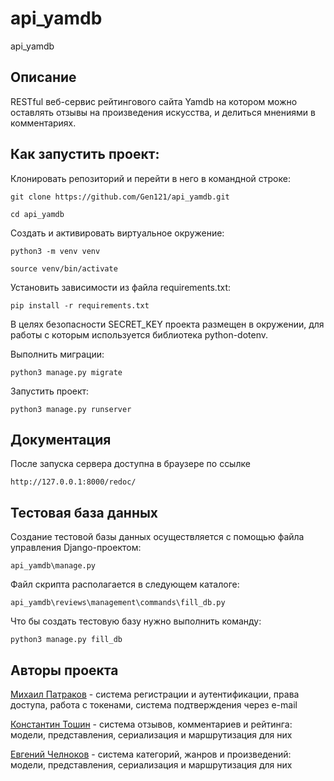 # api_yamdb
api_yamdb

## Описание

RESTful веб-сервис рейтингового сайта Yamdb на котором можно оставлять
отзывы на произведения искусства, и делиться мнениями в комментариях.

## Как запустить проект:

Клонировать репозиторий и перейти в него в командной строке:

```
git clone https://github.com/Gen121/api_yamdb.git
```

```
cd api_yamdb
```

Cоздать и активировать виртуальное окружение:

```
python3 -m venv venv
```

```
source venv/bin/activate
```

Установить зависимости из файла requirements.txt:

```
pip install -r requirements.txt
```

В целях безопасности SECRET_KEY проекта размещен в окружении,
для работы с которым используется библиотека python-dotenv.

Выполнить миграции:

```
python3 manage.py migrate
```

Запустить проект:

```
python3 manage.py runserver
```

## Документация

После запуска сервера доступна в браузере по ссылке 

```
http://127.0.0.1:8000/redoc/
```

## Тестовая база данных

Создание тестовой базы данных осуществляется с помощью файла управления Django-проектом:

```
api_yamdb\manage.py
```

Файл скрипта располагается в следующем каталоге:

```
api_yamdb\reviews\management\commands\fill_db.py
```

Что бы создать тестовую базу нужно выполнить команду:

```
python3 manage.py fill_db

```

## Авторы проекта

[Михаил Патраков](https://github.com/MikhailPatrakov) - 
система регистрации и аутентификации, права доступа, работа с токенами, система подтверждения через e-mail

[Константин Тошин](https://github.com/KonstantinToshin) -
система отзывов, комментариев и рейтинга: модели, представления, сериализация и маршрутизация для них

[Евгений Челноков](https://github.com/Gen121) -
система категорий, жанров и произведений: модели, представления, сериализация и маршрутизация для них